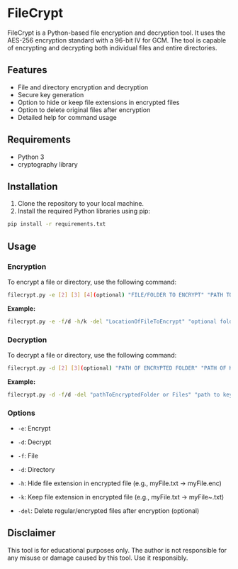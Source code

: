 # FileCrypt


FileCrypt is a Python-based file encryption and decryption tool. It uses the AES-256 encryption standard with a 96-bit IV for GCM. The tool is capable of encrypting and decrypting both individual files and entire directories.


## Features

- File and directory encryption and decryption
- Secure key generation
- Option to hide or keep file extensions in encrypted files
- Option to delete original files after encryption
- Detailed help for command usage

## Requirements

- Python 3
- cryptography library

## Installation

1. Clone the repository to your local machine.
2. Install the required Python libraries using pip:

```bash
pip install -r requirements.txt
```

## Usage

### Encryption

To encrypt a file or directory, use the following command:

```bash
filecrypt.py -e [2] [3] [4](optional) "FILE/FOLDER TO ENCRYPT" "PATH TO SAVE ENCRYPTED FILES AND KEY"(optional)
````
**Example:**
```bash
filecrypt.py -e -f/d -h/k -del "LocationOfFileToEncrypt" "optional folder to save encrypted file and key"
```

### Decryption
To decrypt a file or directory, use the following command:
```bash
filecrypt.py -d [2] [3](optional) "PATH OF ENCRYPTED FOLDER" "PATH OF KEY" "PATH TO SAVE DECRYPTED FILES"(optional)
```
**Example:**
```bash
filecrypt.py -d -f/d -del "pathToEncryptedFolder or Files" "path to key file" "optional folder to store decrypted files"
```

### Options

- `-e`: Encrypt
- `-d`: Decrypt

- `-f`: File
- `-d`: Directory
 
- `-h`: Hide file extension in encrypted file (e.g., myFile.txt -> myFile.enc)
- `-k`: Keep file extension in encrypted file (e.g., myFile.txt -> myFile~.txt)

- `-del`: Delete regular/encrypted files after encryption (optional)


## Disclaimer

This tool is for educational purposes only. The author is not responsible for any misuse or damage caused by this tool. Use it responsibly.


